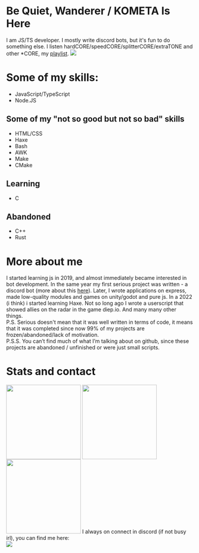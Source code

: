 [//]: # (Is This a Diabarha Reference?)
# Be Quiet, Wanderer / KOMETA Is Here

I am JS/TS developer. I mostly write discord bots, but it's fun to do something else. I listen hardCORE/speedCORE/splitterCORE/extraTONE and other *CORE, my [playlist](https://www.youtube.com/playlist?list=PLwuTirF-HU3HcOW5vfMFBUF5Kz4tAbHDy). <a target="_blank" href="https://wakatime.com/@ClintFlames"><img src="https://wakatime.com/badge/user/3e783793-7e39-46f3-a49b-560625ddc898.svg?style=flat"></a>

# Some of my skills:
- JavaScript/TypeScript
- Node.JS

## Some of my "not so good but not so bad" skills
- HTML/CSS
- Haxe
- Bash
- AWK
- Make
- CMake

## Learning
- C

## Abandoned
- C++
- Rust

# More about me
I started learning js in 2019, and almost immediately became interested in bot development. In the same year my first serious project was written - a discord bot (more about this [here](https://github.com/ClintFlames/asoul-r)). Later, I wrote applications on express, made low-quality modules and games on unity/godot and pure js. In a 2022 (i think) i started learning Haxe. Not so long ago I wrote a userscript that showed allies on the radar in the game diep.io. And many many other things.<br>
P.S. Serious doesn't mean that it was well written in terms of code, it means that it was completed since now 99% of my projects are frozen/abandoned/lack of motivation.<br>
P.S.S. You can’t find much of what I’m talking about on github, since these projects are abandoned / unfinished or were just small scripts.

# Stats and contact

<span>
	<img height="200" align="center" src="https://github-readme-stats.vercel.app/api?username=KN13KOMETA&title_color=f44&text_color=fff&icon_color=f66&border_color=111117&bg_color=222227&border_radius=4.5&card_width=400&rank_icon=default&show_icons=true&line_height=25&custom_title=My%20Github%20Stats&text_bold=true&ring_color=9b2d30&number_format=long">
	<img height="200" align="center" src="https://github-readme-stats.vercel.app/api/top-langs/?username=KN13KOMETA&title_color=f44&text_color=fff&border_color=111117&bg_color=222227&border_radius=4.5&layout=donut&langs_count=5&custom_title=My%20Most%20Used%20Languages">
</span>
<img height="200" src="https://github-readme-stats.vercel.app/api/wakatime?username=ClintFlames&title_color=f44&text_color=fff&border_color=111117&bg_color=222227&border_radius=4.5&custom_title=My%20Wakatime%20Stats&layout=compact&langs_count=12">
I always on connect in discord (if not busy irl), you can find me here:<br>
<a target="_blank" href="https://discord.gg/d4rKqZs"><img src="https://invidget.switchblade.xyz/d4rKqZs?theme=dark"></a>
